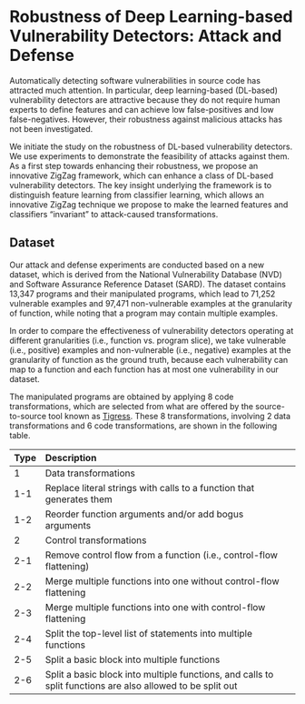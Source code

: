# Robustness of Deep Learning-based Vulnerability Detectors: Attack and Defense #

Automatically detecting software vulnerabilities in source code has attracted much attention. In particular, deep learning-based (DL-based) vulnerability detectors are attractive because they do not require human experts to define features and can achieve low false-positives and low false-negatives. However, their robustness against malicious attacks has not been investigated. 

We initiate the study on the robustness of DL-based vulnerability detectors. We use experiments to demonstrate the feasibility of attacks against them. As a first step towards enhancing their robustness, we propose an innovative ZigZag framework, which can enhance a class of DL-based vulnerability detectors. The key insight underlying the framework is to distinguish feature learning from classifier learning, which allows an innovative ZigZag technique we propose to make the learned features and classifiers “invariant” to attack-caused transformations.

## Dataset ##

Our attack and defense experiments are conducted based on a new dataset, which is derived from the National Vulnerability Database (NVD) and Software Assurance Reference Dataset (SARD). The dataset contains 13,347 programs and their manipulated programs, which lead to 71,252 vulnerable examples and 97,471 non-vulnerable examples at the granularity of function, while noting that a program may contain multiple examples. 

In order to compare the effectiveness of vulnerability detectors operating at different granularities (i.e., function vs. program slice), we take vulnerable (i.e., positive) examples and non-vulnerable (i.e., negative) examples at the granularity of function as the ground truth, because each vulnerability can map to a function and each function has at most one vulnerability in our dataset.

The manipulated programs are obtained by applying 8 code transformations, which are selected from what are offered by the source-to-source tool known as [Tigress](https://tigress.wtf/). These 8 transformations, involving 2 data transformations and 6 code transformations, are shown in the following table. 


|Type|Description|
|:-|:-|
|1|Data transformations|
|1-1|Replace literal strings with calls to a function that generates them|
|1-2|Reorder function arguments and/or add bogus arguments|
|2|Control transformations|
|2-1|Remove control flow from a function (i.e., control-flow flattening)|
|2-2|Merge multiple functions into one without control-flow flattening|
|2-3|Merge multiple functions into one with control-flow flattening|
|2-4|Split the top-level list of statements into multiple functions|
|2-5|Split a basic block into multiple functions|
|2-6| Split a basic block into multiple functions, and calls to split functions are also allowed to be split out|
